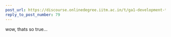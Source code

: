 ```yaml
---
post_url: https://discourse.onlinedegree.iitm.ac.in/t/ga1-development-tools-discussion-thread-tds-jan-2025/161083/125
reply_to_post_number: 79
---
```

wow, thats so true… 